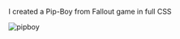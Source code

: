 I created a Pip-Boy from Fallout game in full CSS

![pipboy](https://user-images.githubusercontent.com/76882345/187426566-78692437-7e07-44e9-af0a-180b4e1e5c7e.png)
